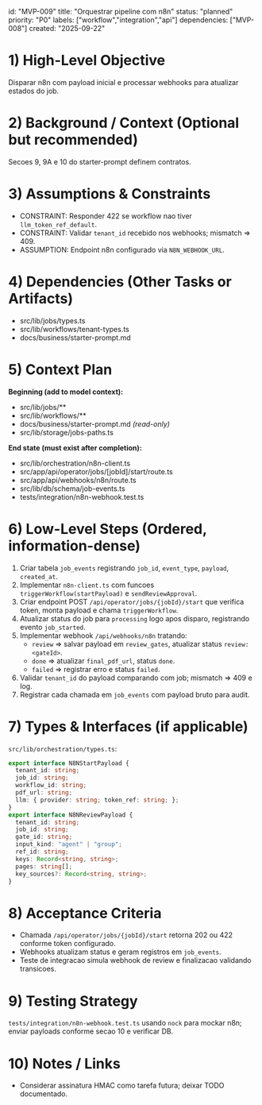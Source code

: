 ﻿---
description: "Integrate with n8n to orchestrate jobs and manage status transitions."
globs:
  - src/lib/orchestration/**
  - src/app/api/webhooks/n8n/**
  - src/lib/db/schema/job-events.ts
alwaysApply: false
---

id: "MVP-009"
title: "Orquestrar pipeline com n8n"
status: "planned"
priority: "P0"
labels: ["workflow","integration","api"]
dependencies: ["MVP-008"]
created: "2025-09-22"

# 1) High-Level Objective

Disparar n8n com payload inicial e processar webhooks para atualizar estados do job.

# 2) Background / Context (Optional but recommended)

Secoes 9, 9A e 10 do starter-prompt definem contratos.

# 3) Assumptions & Constraints

- CONSTRAINT: Responder 422 se workflow nao tiver `llm_token_ref_default`.
- CONSTRAINT: Validar `tenant_id` recebido nos webhooks; mismatch => 409.
- ASSUMPTION: Endpoint n8n configurado via `N8N_WEBHOOK_URL`.

# 4) Dependencies (Other Tasks or Artifacts)

- src/lib/jobs/types.ts
- src/lib/workflows/tenant-types.ts
- docs/business/starter-prompt.md

# 5) Context Plan

**Beginning (add to model context):**

- src/lib/jobs/**
- src/lib/workflows/**
- docs/business/starter-prompt.md _(read-only)_
- src/lib/storage/jobs-paths.ts

**End state (must exist after completion):**

- src/lib/orchestration/n8n-client.ts
- src/app/api/operator/jobs/[jobId]/start/route.ts
- src/app/api/webhooks/n8n/route.ts
- src/lib/db/schema/job-events.ts
- tests/integration/n8n-webhook.test.ts

# 6) Low-Level Steps (Ordered, information-dense)

1. Criar tabela `job_events` registrando `job_id`, `event_type`, `payload`, `created_at`.
2. Implementar `n8n-client.ts` com funcoes `triggerWorkflow(startPayload)` e `sendReviewApproval`.
3. Criar endpoint POST `/api/operator/jobs/{jobId}/start` que verifica token, monta payload e chama `triggerWorkflow`.
4. Atualizar status do job para `processing` logo apos disparo, registrando evento `job_started`.
5. Implementar webhook `/api/webhooks/n8n` tratando:
   - `review` => salvar payload em `review_gates`, atualizar status `review:<gateId>`.
   - `done` => atualizar `final_pdf_url`, status `done`.
   - `failed` => registrar erro e status `failed`.
6. Validar `tenant_id` do payload comparando com job; mismatch => 409 e log.
7. Registrar cada chamada em `job_events` com payload bruto para audit.

# 7) Types & Interfaces (if applicable)

`src/lib/orchestration/types.ts`:
```ts
export interface N8NStartPayload {
  tenant_id: string;
  job_id: string;
  workflow_id: string;
  pdf_url: string;
  llm: { provider: string; token_ref: string; };
}
export interface N8NReviewPayload {
  tenant_id: string;
  job_id: string;
  gate_id: string;
  input_kind: "agent" | "group";
  ref_id: string;
  keys: Record<string, string>;
  pages: string[];
  key_sources?: Record<string, string>;
}
```

# 8) Acceptance Criteria

- Chamada `/api/operator/jobs/{jobId}/start` retorna 202 ou 422 conforme token configurado.
- Webhooks atualizam status e geram registros em `job_events`.
- Teste de integracao simula webhook de review e finalizacao validando transicoes.

# 9) Testing Strategy

`tests/integration/n8n-webhook.test.ts` usando `nock` para mockar n8n; enviar payloads conforme secao 10 e verificar DB.

# 10) Notes / Links

- Considerar assinatura HMAC como tarefa futura; deixar TODO documentado.
